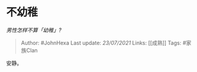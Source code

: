 # 不幼稚
*男性怎样不算「幼稚」?*

> Author: #JohnHexa
Last update: *23/07/2021* 
Links: [[成熟]]
Tags: #家族Clan 

 
安静。



